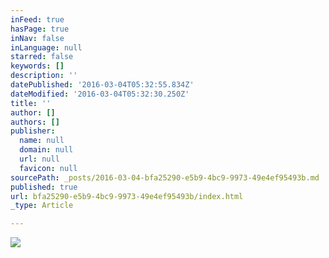 ```yaml
---
inFeed: true
hasPage: true
inNav: false
inLanguage: null
starred: false
keywords: []
description: ''
datePublished: '2016-03-04T05:32:55.834Z'
dateModified: '2016-03-04T05:32:30.250Z'
title: ''
author: []
authors: []
publisher:
  name: null
  domain: null
  url: null
  favicon: null
sourcePath: _posts/2016-03-04-bfa25290-e5b9-4bc9-9973-49e4ef95493b.md
published: true
url: bfa25290-e5b9-4bc9-9973-49e4ef95493b/index.html
_type: Article

---
```

![](https://the-grid-user-content.s3-us-west-2.amazonaws.com/e66ab1db-bd8d-47b6-849b-ca0ebd5a5702.png)